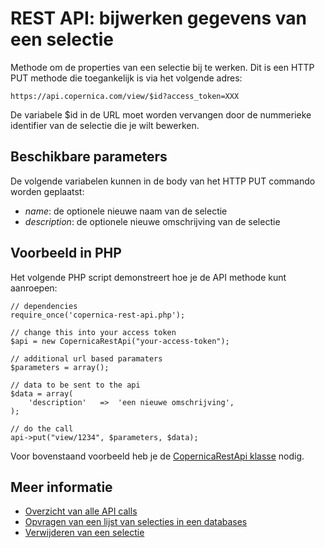 # REST API: bijwerken gegevens van een selectie

Methode om de properties van een selectie bij te werken. Dit is een HTTP PUT
methode die toegankelijk is via het volgende adres:

`https://api.copernica.com/view/$id?access_token=XXX`

De variabele $id in de URL moet worden vervangen door de nummerieke identifier
van de selectie die je wilt bewerken.

## Beschikbare parameters

De volgende variabelen kunnen in de body van het HTTP PUT commando worden
geplaatst:

* *name*: de optionele nieuwe naam van de selectie
* *description*: de optionele nieuwe omschrijving van de selectie

## Voorbeeld in PHP

Het volgende PHP script demonstreert hoe je de API methode kunt aanroepen:

    // dependencies
    require_once('copernica-rest-api.php');

    // change this into your access token
    $api = new CopernicaRestApi("your-access-token");
    
    // additional url based paramaters
    $parameters = array();
    
    // data to be sent to the api
    $data = array(
        'description'   =>  'een nieuwe omschrijving',
    );
    
    // do the call
    api->put("view/1234", $parameters, $data);

Voor bovenstaand voorbeeld heb je de [CopernicaRestApi klasse](rest-php) nodig.

## Meer informatie

* [Overzicht van alle API calls](rest-api)
* [Opvragen van een lijst van selecties in een databases](rest-get-databases-views)
* [Verwijderen van een selectie](rest-delete-view)
